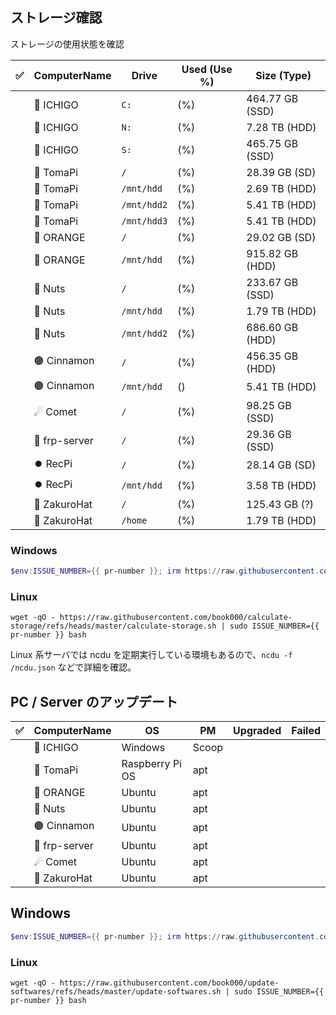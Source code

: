 ## ストレージ確認

ストレージの使用状態を確認

| ✅ | ComputerName | Drive | Used (Use %) | Size (Type) |
| :-: | - | - | - | - |
|  | 🍓 ICHIGO | `C:` |  (%) | 464.77 GB (SSD) | <!-- calculate-storage#ICHIGO#C: -->
|  | 🍓 ICHIGO | `N:` |  (%) | 7.28 TB (HDD) | <!-- calculate-storage#ICHIGO#N: -->
|  | 🍓 ICHIGO | `S:` |  (%) | 465.75 GB (SSD) | <!-- calculate-storage#ICHIGO#S: -->
|  | 🥧 TomaPi | `/` |  (%) | 28.39 GB (SD) | <!-- calculate-storage#tomapi#/ -->
|  | 🥧 TomaPi | `/mnt/hdd` |  (%) | 2.69 TB (HDD) | <!-- calculate-storage#tomapi#/mnt/hdd -->
|  | 🥧 TomaPi | `/mnt/hdd2` |  (%) | 5.41 TB (HDD) | <!-- calculate-storage#tomapi#/mnt/hdd2 -->
|  | 🥧 TomaPi | `/mnt/hdd3` |  (%) | 5.41 TB (HDD) | <!-- calculate-storage#tomapi#/mnt/hdd3 -->
|  | 🍊 ORANGE | `/` |  (%) | 29.02 GB (SD) | <!-- calculate-storage#ORANGE#/ -->
|  | 🍊 ORANGE | `/mnt/hdd` |  (%) | 915.82 GB (HDD) | <!-- calculate-storage#ORANGE#/mnt/hdd -->
|  | 🥜 Nuts | `/` |  (%) | 233.67 GB (SSD) | <!-- calculate-storage#nuts#/ -->
|  | 🥜 Nuts | `/mnt/hdd` |  (%) | 1.79 TB (HDD) | <!-- calculate-storage#nuts#/mnt/hdd -->
|  | 🥜 Nuts | `/mnt/hdd2` |  (%) | 686.60 GB (HDD) | <!-- calculate-storage#nuts#/mnt/hdd2 -->
|  | 🟤 Cinnamon | `/` |  (%) | 456.35 GB (HDD) | <!-- calculate-storage#cinnamon#/ -->
|  | 🟤 Cinnamon | `/mnt/hdd` |  () | 5.41 TB (HDD) | <!-- calculate-storage#cinnamon#/mnt/hdd -->
|  | ☄ Comet | `/` |  (%) | 98.25 GB (SSD) | <!-- calculate-storage#Comet3#/ -->
|  | 🌉 frp-server | `/` |  (%) | 29.36 GB (SSD) | <!-- calculate-storage#frp-server#/ -->
|  | ⏺️ RecPi | `/` |  (%) | 28.14 GB (SD) | <!-- calculate-storage#recpi#/ -->
|  | ⏺️ RecPi | `/mnt/hdd` |  (%) | 3.58 TB (HDD) | <!-- calculate-storage#recpi#/mnt/hdd -->
|  | 👒 ZakuroHat | `/` |  (%) | 125.43 GB (?) | <!-- calculate-storage#zh-2#/ -->
|  | 👒 ZakuroHat | `/home` |  (%) | 1.79 TB (HDD) | <!-- calculate-storage#zh-2#/home -->

### Windows

```powershell
$env:ISSUE_NUMBER={{ pr-number }}; irm https://raw.githubusercontent.com/book000/calculate-storage/refs/heads/master/calculate-storage.ps1 | iex
```

### Linux

```shell
wget -qO - https://raw.githubusercontent.com/book000/calculate-storage/refs/heads/master/calculate-storage.sh | sudo ISSUE_NUMBER={{ pr-number }} bash
```

Linux 系サーバでは ncdu を定期実行している環境もあるので、`ncdu -f /ncdu.json` などで詳細を確認。  

## PC / Server のアップデート

| ✅ | ComputerName | OS | PM | Upgraded | Failed |
| :-: | - | - | - | - | - |
|  | 🍓 ICHIGO | Windows | Scoop |  |  | <!-- update-softwares#ICHIGO#scoop -->
|  | 🥧 TomaPi | Raspberry Pi OS | apt |  |  | <!-- update-softwares#tomapi#apt -->
|  | 🍊 ORANGE | Ubuntu | apt |  |  | <!-- update-softwares#ORANGE#apt -->
|  | 🥜 Nuts | Ubuntu | apt |  |  | <!-- update-softwares#nuts#apt -->
|  | 🟤 Cinnamon | Ubuntu | apt |  |  | <!-- update-softwares#cinnamon#apt -->
|  | 🌉 frp-server | Ubuntu | apt |  |  | <!-- update-softwares#frp-server#apt -->
|  | ☄ Comet | Ubuntu | apt |  |  | <!-- update-softwares#Comet3#apt -->
|  | 👒 ZakuroHat | Ubuntu | apt |  |  | <!-- update-softwares#zh-2#apt -->

## Windows

```powershell
$env:ISSUE_NUMBER={{ pr-number }}; irm https://raw.githubusercontent.com/book000/update-softwares/refs/heads/master/update-softwares.ps1 | iex
```

### Linux

```shell
wget -qO - https://raw.githubusercontent.com/book000/update-softwares/refs/heads/master/update-softwares.sh | sudo ISSUE_NUMBER={{ pr-number }} bash
```
